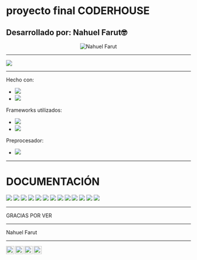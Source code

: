 # proyecto final CODERHOUSE

## Desarrollado por: Nahuel Farut🤓

<p align="center"> <img src="https://github-readme-stats.vercel.app/api?username=farutnen&show_icons=true&theme=gotham" alt="Nahuel Farut" />

---

<img src="https://img.shields.io/badge/29-revisiones-green">


---
Hecho con:
- <img src="https://img.shields.io/badge/HTML5-orange">
- <img src="https://img.shields.io/badge/CSS3-9cf">

Frameworks utilizados:
- <img src="https://img.shields.io/badge/BOOTSTRAP-blueviolet">
- <img src="https://img.shields.io/badge/FONT AWESOME-blue">

Preprocesador:
- <img src="https://img.shields.io/badge/SASS-ff69b4">

---
# DOCUMENTACIÓN

 <img src="https://github.com/farutnen/assets/blob/main/p%C3%A1gina-web-Ilaria/ilaria_Mesa%20de%20trabajo%201.jpg?raw=true">
 <img src="https://github.com/farutnen/assets/blob/main/p%C3%A1gina-web-Ilaria/ilaria-02.jpg?raw=true">
 <img src="https://github.com/farutnen/assets/blob/main/p%C3%A1gina-web-Ilaria/ilaria-03.png?raw=true">
 <img src="https://github.com/farutnen/assets/blob/main/p%C3%A1gina-web-Ilaria/ilaria-04.jpg?raw=true">
 <img src="https://github.com/farutnen/assets/blob/main/p%C3%A1gina-web-Ilaria/ilaria-05.jpg?raw=true">
 <img src="https://github.com/farutnen/assets/blob/main/p%C3%A1gina-web-Ilaria/ilaria-06.jpg?raw=true">
 <img src="https://github.com/farutnen/assets/blob/main/p%C3%A1gina-web-Ilaria/ilaria-07.jpg?raw=true">
 <img src="https://github.com/farutnen/assets/blob/main/p%C3%A1gina-web-Ilaria/ilaria-08.jpg?raw=true">
 <img src="https://github.com/farutnen/assets/blob/main/p%C3%A1gina-web-Ilaria/ilaria-09.jpg?raw=true">
 <img src="https://github.com/farutnen/assets/blob/main/p%C3%A1gina-web-Ilaria/ilaria-10.jpg?raw=true">
 <img src="https://github.com/farutnen/assets/blob/main/p%C3%A1gina-web-Ilaria/ilaria-11.jpg?raw=true">
 <img src="https://github.com/farutnen/assets/blob/main/p%C3%A1gina-web-Ilaria/ilaria-12.png?raw=true">
 <img src="https://github.com/farutnen/assets/blob/main/p%C3%A1gina-web-Ilaria/index.gif?raw=true">



---

GRACIAS POR VER

---

Nahuel Farut

---

<a href="https://www.instagram.com/nahuel.farut/">
  <img align="left" alt="Abhishek's Instagram" width="22px" src="https://raw.githubusercontent.com/hussainweb/hussainweb/main/icons/instagram.png" />
</a>

<a href="https://www.youtube.com/@NahuelFarut/videos">
  <img align="left" alt="Youtube de Nahuel Farut" width="22px" src="https://raw.githubusercontent.com/peterthehan/peterthehan/d79cc23b62615a0d38ab46bfa3896a4d4bb30c85/assets/youtube.svg" />
</a>


<a href="https://www.linkedin.com/in/farutnen/">
  <img align="left" alt="Abhishek's LinkedIN" width="22px" src="https://raw.githubusercontent.com/peterthehan/peterthehan/master/assets/linkedin.svg" />
</a>


<a href="https://www.behance.net/farutnen">
  <img align="left" alt="Behance de Nahuel Farut" width="22px" src="https://seeklogo.com/images/B/behance-logo-1373E40919-seeklogo.com.png" />
</a>
